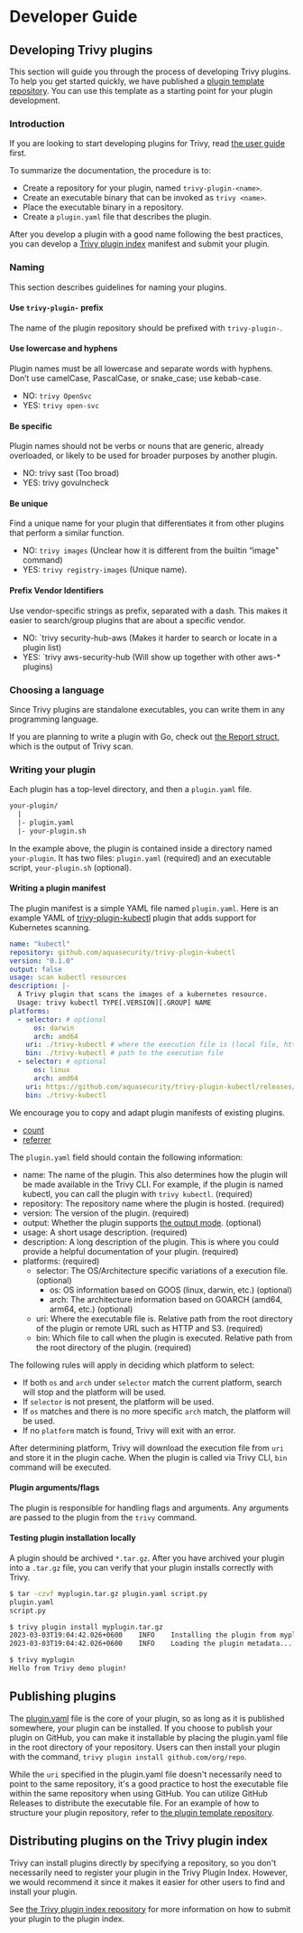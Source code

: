 # Developer Guide

## Developing Trivy plugins
This section will guide you through the process of developing Trivy plugins.
To help you get started quickly, we have published a [plugin template repository][plugin-template].
You can use this template as a starting point for your plugin development.

### Introduction
If you are looking to start developing plugins for Trivy, read [the user guide](./user-guide.md) first.

To summarize the documentation, the procedure is to:

- Create a repository for your plugin, named `trivy-plugin-<name>`.
- Create an executable binary that can be invoked as `trivy <name>`.
- Place the executable binary in a repository.
- Create a `plugin.yaml` file that describes the plugin.

After you develop a plugin with a good name following the best practices, you can develop a [Trivy plugin index][trivy-plugin-index] manifest and submit your plugin.

### Naming
This section describes guidelines for naming your plugins.

#### Use `trivy-plugin-` prefix
The name of the plugin repository should be prefixed with `trivy-plugin-`.

#### Use lowercase and hyphens
Plugin names must be all lowercase and separate words with hyphens.
Don’t use camelCase, PascalCase, or snake_case; use kebab-case.

- NO: `trivy OpenSvc`
- YES: `trivy open-svc`

#### Be specific
Plugin names should not be verbs or nouns that are generic, already overloaded, or likely to be used for broader purposes by another plugin.

- NO: trivy sast (Too broad)
- YES: trivy govulncheck


#### Be unique
Find a unique name for your plugin that differentiates it from other plugins that perform a similar function.

- NO: `trivy images` (Unclear how it is different from the builtin “image" command)
- YES: `trivy registry-images` (Unique name).

#### Prefix Vendor Identifiers
Use vendor-specific strings as prefix, separated with a dash.
This makes it easier to search/group plugins that are about a specific vendor.

- NO: `trivy security-hub-aws (Makes it harder to search or locate in a plugin list)
- YES: `trivy aws-security-hub (Will show up together with other aws-* plugins)

### Choosing a language
Since Trivy plugins are standalone executables, you can write them in any programming language.

If you are planning to write a plugin with Go, check out [the Report struct](https://github.com/aquasecurity/trivy/blob/787b466e069e2d04e73b3eddbda621e5eec8543b/pkg/types/report.go#L13-L24),
which is the output of Trivy scan.


### Writing your plugin
Each plugin has a top-level directory, and then a `plugin.yaml` file.

```bash
your-plugin/
  |
  |- plugin.yaml
  |- your-plugin.sh
```

In the example above, the plugin is contained inside a directory named `your-plugin`.
It has two files: `plugin.yaml` (required) and an executable script, `your-plugin.sh` (optional).

#### Writing a plugin manifest
The plugin manifest is a simple YAML file named `plugin.yaml`.
Here is an example YAML of [trivy-plugin-kubectl][trivy-plugin-kubectl] plugin that adds support for Kubernetes scanning.

```yaml
name: "kubectl"
repository: github.com/aquasecurity/trivy-plugin-kubectl
version: "0.1.0"
output: false
usage: scan kubectl resources
description: |-
  A Trivy plugin that scans the images of a kubernetes resource.
  Usage: trivy kubectl TYPE[.VERSION][.GROUP] NAME
platforms:
  - selector: # optional
      os: darwin
      arch: amd64
    uri: ./trivy-kubectl # where the execution file is (local file, http, git, etc.)
    bin: ./trivy-kubectl # path to the execution file
  - selector: # optional
      os: linux
      arch: amd64
    uri: https://github.com/aquasecurity/trivy-plugin-kubectl/releases/download/v0.1.0/trivy-kubectl.tar.gz
    bin: ./trivy-kubectl
```

We encourage you to copy and adapt plugin manifests of existing plugins.

- [count][trivy-plugin-count]
- [referrer][trivy-plugin-referrer]

The `plugin.yaml` field should contain the following information:

- name: The name of the plugin. This also determines how the plugin will be made available in the Trivy CLI. For example, if the plugin is named kubectl, you can call the plugin with `trivy kubectl`. (required)
- repository: The repository name where the plugin is hosted. (required)
- version: The version of the plugin. (required)
- output: Whether the plugin supports [the output mode](./user-guide.md#output-mode-support). (optional)
- usage: A short usage description. (required)
- description: A long description of the plugin. This is where you could provide a helpful documentation of your plugin. (required)
- platforms: (required)
    - selector: The OS/Architecture specific variations of a execution file. (optional)
        - os: OS information based on GOOS (linux, darwin, etc.) (optional)
        - arch: The architecture information based on GOARCH (amd64, arm64, etc.) (optional)
    - uri: Where the executable file is. Relative path from the root directory of the plugin or remote URL such as HTTP and S3. (required)
    - bin: Which file to call when the plugin is executed. Relative path from the root directory of the plugin. (required)

The following rules will apply in deciding which platform to select:

- If both `os` and `arch` under `selector` match the current platform, search will stop and the platform will be used.
- If `selector` is not present, the platform will be used.
- If `os` matches and there is no more specific `arch` match, the platform will be used.
- If no `platform` match is found, Trivy will exit with an error.

After determining platform, Trivy will download the execution file from `uri` and store it in the plugin cache.
When the plugin is called via Trivy CLI, `bin` command will be executed.

#### Plugin arguments/flags
The plugin is responsible for handling flags and arguments.
Any arguments are passed to the plugin from the `trivy` command.

#### Testing plugin installation locally
A plugin should be archived `*.tar.gz`.
After you have archived your plugin into a `.tar.gz` file, you can verify that your plugin installs correctly with Trivy.

```bash
$ tar -czvf myplugin.tar.gz plugin.yaml script.py
plugin.yaml
script.py

$ trivy plugin install myplugin.tar.gz
2023-03-03T19:04:42.026+0600	INFO	Installing the plugin from myplugin.tar.gz...
2023-03-03T19:04:42.026+0600	INFO	Loading the plugin metadata...

$ trivy myplugin
Hello from Trivy demo plugin!
```

## Publishing plugins
The [plugin.yaml](#writing-a-plugin-manifest) file is the core of your plugin, so as long as it is published somewhere, your plugin can be installed.
If you choose to publish your plugin on GitHub, you can make it installable by placing the plugin.yaml file in the root directory of your repository.
Users can then install your plugin with the command, `trivy plugin install github.com/org/repo`.

While the `uri` specified in the plugin.yaml file doesn't necessarily need to point to the same repository, it's a good practice to host the executable file within the same repository when using GitHub.
You can utilize GitHub Releases to distribute the executable file.
For an example of how to structure your plugin repository, refer to [the plugin template repository][plugin-template].

## Distributing plugins on the Trivy plugin index
Trivy can install plugins directly by specifying a repository, so you don't necessarily need to register your plugin in the Trivy Plugin Index.
However, we would recommend it since it makes it easier for other users to find and install your plugin.

See [the Trivy plugin index repository][trivy-plugin-index] for more information on how to submit your plugin to the plugin index.

[plugin-template]: https://github.com/aquasecurity/trivy-plugin-template
[trivy-plugin-index]: https://github.com/aquasecurity/trivy-plugin-index
[trivy-plugin-kubectl]: https://github.com/aquasecurity/trivy-plugin-kubectl
[trivy-plugin-count]: https://github.com/aquasecurity/trivy-plugin-count/blob/main/plugin.yaml
[trivy-plugin-referrer]: https://github.com/aquasecurity/trivy-plugin-referrer/blob/main/plugin.yaml
